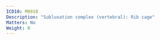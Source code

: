 ```yaml
---
ICD10: M9918
Description: "Subluxation complex (vertebral): Rib cage"
Matters: No
Weight: 0
---
```

